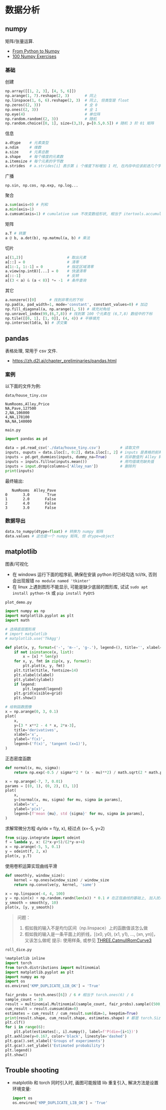 # 数据分析

## numpy

矩阵/张量运算.

- [From Python to Numpy](https://www.labri.fr/perso/nrougier/from-python-to-numpy/)
- [100 Numpy Exercises](https://github.com/rougier/numpy-100)

### 基础

创建
```py
np.array([[1, 2, 3], [4, 5, 6]])
np.arange(1, 7).reshape(2, 3)       # 同上
np.linspace(1, 6, 6).reshape(2, 3)  # 同上, 但类型是 float
np.zeros((2, 3))                    # 全 0
np.ones((2, 3))                     # 全 1
np.eye(4)                           # 单位阵
np.random.random((2, 3))            # 随机
np.random.choice([0, 1], size=(3,3), p=[0.5,0.5]) # 随机 3 阶 01 矩阵
```

信息
```py
a.dtype    # 元素类型
a.ndim     # 维数
a.size     # 元素总数
a.shape    # 每个维度的元素数
a.itemsize # 每个元素的字节数
a.strides  # a.strides[i] 表示第 i 个维度下标增加 1 时, 在内存中应该前进几个字节
```

广播
```py
np.sin, np.cos, np.exp, np.log...
```

聚合
```py
a.sum(axis=0) # 列和
a.min(axis=1)
a.cumsum(axis=1) # cumulative sum 不改变数组形状, 相当于 itertools.accumulate
```

矩阵
```py
a.T # 转置
a @ b, a.dot(b), np.matmul(a, b) # 乘法
```

切片
```py
a[(1,2)]                    # 取出元素
a[::] = 0                   # 清零
a[1:-1, 1:-1] = 0           # 指定区域清零
a.view(np.int8)[...] = 0    # 快速清零
a[::-1]                     # 反转
a[(3 < a) & (a < 8)] *= -1  # 条件查询
```

其它
```py
a.nonzero()[0]      # 找到非零元的下标
np.pad(a, pad_width=1, mode='constant', constant_values=0) # 加边
np.fill_diagonal(a, np.arange(1, 5)) # 填充对角线
np.unravel_index(99,(6,7,8)) # 找到第 100 个元素在 (6,7,8) 数组中的下标
np.tile([[0, 1], [1, 0]], (4, 4)) # 平移填充
np.intersect1d(a, b) # 求交集
```

## pandas

表格处理, 常用于 csv 文件.

- https://zh.d2l.ai/chapter_preliminaries/pandas.html

### 案例

以下面的文件为例:

`data/house_tiny.csv`
```csv
NumRooms,Alley,Price
NA,Pave,127500
2,NA,106000
4,NA,178100
NA,NA,140000
```

`main.py`
```py
import pandas as pd

data = pd.read_csv('./data/house_tiny.csv')         # 读取文件
inputs, ouputs = data.iloc[:, 0:2], data.iloc[:, 2] # inputs 是表格的前两列, outputs 是最后一列
inputs = pd.get_dummies(inputs, dummy_na=True)      # 将非数值列 Alley 转化为两个 0-1 列
inputs = inputs.fillna(inputs.mean())               # 用均值填充缺失值
inputs = input.drop(columns=['Alley_nan'])          # 删除列
print(inputs)
```

最终输出:
```text
   NumRooms  Alley_Pave
0       3.0        True
1       2.0       False
2       4.0       False
3       3.0       False
```

### 数据导出

```py
data.to_numpy(dtype=float) # 转换为 numpy 矩阵
data.values # 这也是一个 numpy 矩阵, 但 dtype=object
```

## matplotlib

图表/可视化

- 在 windows 运行下面的程序前, 确保在安装 python 时已经勾选 tcl/tk, 否则会出现报错
  `no module named 'tkinter'`
- 在 linux 上遇到图形不能显示, 可能是缺少底层的图形库, 试试 `sudo apt install python-tk`
  或 `pip install PyQt5`

`plot_demo.py`
```py
import numpy as np
import matplotlib.pyplot as plt
import math

# 选择底层图形库
# import matplotlib
# matplotlib.use('TkAgg')

def plot(x, y, format=('-', 'm--', 'g-.'), legend=(), title='', xlabel='x', ylabel='y', grid=True):
    if not isinstance(x, list):
        x = [x] * len(y)
    for x, y, fmt in zip(x, y, format):
        plt.plot(x, y, fmt)
    plt.title(title, fontsize=14)
    plt.xlabel(xlabel)
    plt.ylabel(ylabel)
    if legend:
        plt.legend(legend)
    plt.grid(visible=grid)
    plt.show()

# 绘制函数图像
x = np.arange(0, 3, 0.1)
plot(
    x,
    y=[3 * x**2 - 4 * x, 2*x-3],
    title='derivatives',
    xlabel='x',
    ylabel='f(x)',
    legend=('f(x)', 'tangent (x=1)'),
)
```

正态密度函数
```py
def normal(x, mu, sigma):
    return np.exp(-0.5 / sigma**2 * (x - mu)**2) / math.sqrt(2 * math.pi * sigma**2)

x = np.arange(-7, 7, 0.01)
params = [(0, 1), (0, 2), (3, 1)]
plot(
    x,
    y=[normal(x, mu, sigma) for mu, sigma in params],
    xlabel='x',
    ylabel='p(x)',
    legend=[f'mean {mu}, std {sigma}' for mu, sigma in params],
)
```

求解常微分方程 dy/dx = f(y, x), 经过点 (x=-5, y=2)
```py
from scipy.integrate import odeint
f = lambda y, x: (2*x-y+5)/(2*y-x+4)
x = np.arange(-5, 5, 0.1)
y = odeint(f, 2, x)
plot(x, y.T)
```

使用卷积运算实现曲线平滑
```py
def smooth(y, window_size):
    kernel = np.ones(window_size) / window_size
    return np.convolve(y, kernel, 'same')

x = np.linspace(-4, 4, 100)
y = np.sin(x) + np.random.randn(len(x)) * 0.1 # 在正弦曲线的基础上, 加入扰动项
y_smooth = smooth(y, 10)
plot(x, [y, y_smooth])
```

> 问题：
> 1. 假如我的输入不是均匀区间（np.linspace）上的函数值该怎么做
> 2. 假如我的输入是一条平面上的折线，[(x0, y0), (x1, y1), ..., (xn, yn)]，又该怎么做呢
> 提示: 使用样条, 或参见 [THREE.CatmullRomCurve3](https://threejs.org/docs/?q=cat#api/en/extras/curves/CatmullRomCurve3)

`roll_dice.py`
```py
%matplotlib inline
import torch
from torch.distributions import multinomial
import matplotlib.pyplot as plt
import numpy as np
import os
os.environ['KMP_DUPLICATE_LIB_OK'] = 'True'

fair_probs = torch.ones([6]) / 6 # 相当于 torch.ones(6) / 6
sample_count = 10
result = multinomial.Multinomial(sample_count, fair_probs).sample((500,)) # 使用多项分布模拟掷骰子
cum_result = result.cumsum(dim=0)
estimates = cum_result / cum_result.sum(dim=1, keepdim=True)
print(result.shape, cum_result.shape, estimates.shape) # 都是 torch.Size([500, 6])
plt.clf()
for i in range(6):
    plt.plot(estimates[:, i].numpy(), label=f'P(die={i+1})')
plt.axhline(y=0.167, color='black', linestyle='dashed')
plt.gca().set_xlabel('Groups of experiments')
plt.gca().set_ylabel('Estimated probability')
plt.legend()
plt.show()
```

## Trouble shooting

- matplotlib 和 torch 同时引入时, 画图可能报错 lib 重复引入, 解决方法是设置环境变量:
  ```py
  import os
  os.environ['KMP_DUPLICATE_LIB_OK'] = 'True'
  ```
